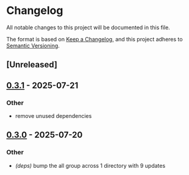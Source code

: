 # Changelog

All notable changes to this project will be documented in this file.

The format is based on [Keep a Changelog](https://keepachangelog.com/en/1.0.0/),
and this project adheres to [Semantic Versioning](https://semver.org/spec/v2.0.0.html).

## [Unreleased]

## [0.3.1](https://github.com/conjure-cp/uniplate/compare/uniplate-derive-v0.3.0...uniplate-derive-v0.3.1) - 2025-07-21

### Other

- remove unused dependencies

## [0.3.0](https://github.com/conjure-cp/uniplate/compare/uniplate-derive-v0.2.3...uniplate-derive-v0.3.0) - 2025-07-20

### Other

- *(deps)* bump the all group across 1 directory with 9 updates
